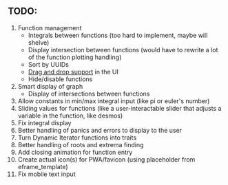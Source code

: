 ## TODO:
1. Function management
	- Integrals between functions (too hard to implement, maybe will shelve)
	- Display intersection between functions (would have to rewrite a lot of the function plotting handling)
	- Sort by UUIDs
	- [Drag and drop support](https://github.com/emilk/egui/discussions/1530) in the UI
	- Hide/disable functions
2. Smart display of graph
	- Display of intersections between functions
3. Allow constants in min/max integral input (like pi or euler's number)
4. Sliding values for functions (like a user-interactable slider that adjusts a variable in the function, like desmos)
5. Fix integral display
6. Better handling of panics and errors to display to the user
7. Turn Dynamic Iterator functions into traits
8. Better handling of roots and extrema finding
9. Add closing animation for function entry
10. Create actual icon(s) for PWA/favicon (using placeholder from eframe_template)
11. Fix mobile text input
